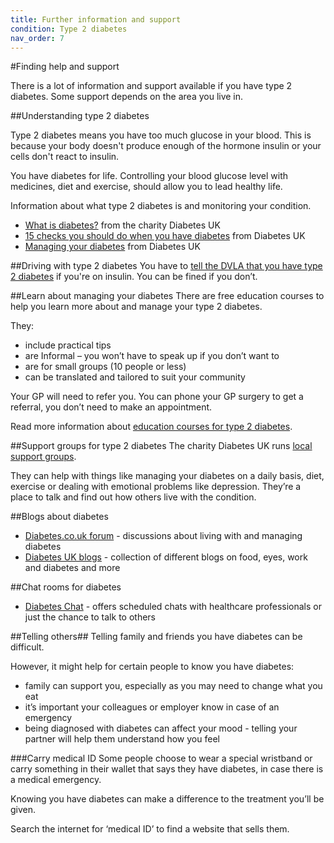 ```yaml
---
title: Further information and support
condition: Type 2 diabetes
nav_order: 7
---
```


#Finding help and support

There is a lot of information and support available if you have type 2 diabetes. Some support depends on the area you live in.

##Understanding type 2 diabetes

Type 2 diabetes means you have too much glucose in your blood. This is because your body doesn't produce enough of the hormone insulin or your cells don't react to insulin.

You have diabetes for life. Controlling your blood glucose level with medicines, diet and exercise, should allow you to lead healthy life.

Information about what type 2 diabetes is and monitoring your condition.

- [What is diabetes?](https://www.diabetes.org.uk/Guide-to-diabetes/What-is-diabetes/) from the charity Diabetes UK
- [15 checks you should do when you have diabetes](https://www.diabetes.org.uk/Guide-to-diabetes/Monitoring/15-healthcare-essentials/) from Diabetes UK
- [Managing your diabetes](https://www.diabetes.org.uk/Guide-to-diabetes/Managing-your-diabetes/) from Diabetes UK

##Driving with type 2 diabetes
You have to [tell the DVLA that you have type 2 diabetes](https://www.gov.uk/diabetes-driving) if you're on insulin.  You can be fined if you don’t.

##Learn about managing your diabetes
There are free education courses to help you learn more about and manage your type 2 diabetes. 

They:
- include practical tips
- are Informal – you won’t have to speak up if you don’t want to
- are for small groups (10 people or less)
- can be translated and tailored to suit your community

Your GP will need to refer you. You can phone your GP surgery to get a referral, you don’t need to make an appointment.

Read more information about [education courses for type 2 diabetes](http://www.desmond-project.org.uk/newlydiagnosedandfoundationmodules-278.html).

##Support groups for type 2 diabetes
The charity Diabetes UK runs [local support groups](https://www.diabetes.org.uk/How_we_help/Local_support_groups/).

They can help with things like managing your diabetes on a daily basis, diet, exercise or dealing with emotional problems like depression. They’re a place to talk and find out how others live with the condition.

##Blogs about diabetes

- [Diabetes.co.uk forum](http://www.diabetes.co.uk/forum/) - discussions about living with and managing diabetes
- [Diabetes UK blogs](http://blogs.diabetes.org.uk/) - collection of different blogs on food, eyes, work and diabetes and more

##Chat rooms for diabetes

- [Diabetes Chat](http://www.diabetes.co.uk/diabetes-chat/) - offers scheduled chats with healthcare professionals or just the chance to talk to others

##Telling others##
Telling family and friends you have diabetes can be difficult. 

However, it might help for certain people to know you have diabetes:
- family can support you, especially as you may need to change what you eat
- it’s important your colleagues or employer know in case of an emergency
- being diagnosed with diabetes can affect your mood - telling your partner will help them understand how you feel

###Carry medical ID
Some people choose to wear a special wristband or carry something in their wallet that says they have diabetes, in case there is a medical emergency.

Knowing you have diabetes can make a difference to the treatment you’ll be given.

Search the internet for ‘medical ID’ to find a website that sells them.
